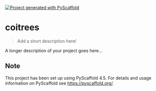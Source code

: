 <!-- These are examples of badges you might want to add to your README:
     please update the URLs accordingly

[![Built Status](https://api.cirrus-ci.com/github/<USER>/coitrees.svg?branch=main)](https://cirrus-ci.com/github/<USER>/coitrees)
[![ReadTheDocs](https://readthedocs.org/projects/coitrees/badge/?version=latest)](https://coitrees.readthedocs.io/en/stable/)
[![Coveralls](https://img.shields.io/coveralls/github/<USER>/coitrees/main.svg)](https://coveralls.io/r/<USER>/coitrees)
[![PyPI-Server](https://img.shields.io/pypi/v/coitrees.svg)](https://pypi.org/project/coitrees/)
[![Conda-Forge](https://img.shields.io/conda/vn/conda-forge/coitrees.svg)](https://anaconda.org/conda-forge/coitrees)
[![Monthly Downloads](https://pepy.tech/badge/coitrees/month)](https://pepy.tech/project/coitrees)
[![Twitter](https://img.shields.io/twitter/url/http/shields.io.svg?style=social&label=Twitter)](https://twitter.com/coitrees)
-->

[![Project generated with PyScaffold](https://img.shields.io/badge/-PyScaffold-005CA0?logo=pyscaffold)](https://pyscaffold.org/)

# coitrees

> Add a short description here!

A longer description of your project goes here...


<!-- pyscaffold-notes -->

## Note

This project has been set up using PyScaffold 4.5. For details and usage
information on PyScaffold see https://pyscaffold.org/.
